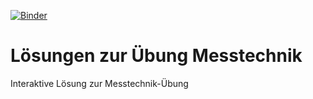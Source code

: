 [![Binder](https://mybinder.org/badge_logo.svg)](https://mybinder.org/v2/gh/Kisleif/UebungMT/master)
# Lösungen zur Übung Messtechnik
Interaktive Lösung zur Messtechnik-Übung
